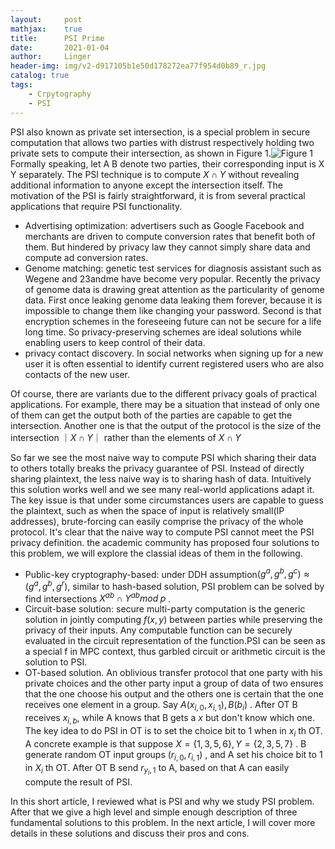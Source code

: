 ```yaml
---
layout:     post
mathjax:    true
title:      PSI Prime
date:       2021-01-04
author:     Linger
header-img: img/v2-d917105b1e50d178272ea77f954d0b89_r.jpg
catalog: true
tags:
    - Crpytography
    - PSI
---
```


PSI also known as private set intersection, is a special problem in secure computation that allows two parties with distrust respectively holding two private sets to compute their intersection, as shown in Figure 1.![Figure 1](https://blog.openmined.org/content/images/2020/04/OM---Graphic-1@2x.png)
 Formally speaking, let A B denote two parties, their corresponding input is X Y separately. The PSI technique is to compute $X \cap Y$ without revealing additional information to anyone except the intersection itself. 
The motivation of the PSI is fairly straightforward, it is from several practical applications that require PSI functionality.
- Advertising optimization: advertisers such as Google Facebook and merchants are driven to compute conversion rates that benefit both of them. But hindered by privacy law they cannot simply share data and compute ad conversion rates.
- Genome matching: genetic test services for diagnosis assistant such as Wegene and 23andme have become very popular. Recently the privacy of genome data is drawing great attention as the particularity of genome data. First once leaking genome data leaking them forever, because it is impossible to change them like changing your password. Second is that encryption schemes in the foreseeing future can not be secure for a life long time. So privacy-preserving schemes are ideal solutions while enabling users to keep control of their data.
- privacy contact discovery. In social networks when signing up for a new user it is often essential to identify current registered users who are also contacts of the new user.

Of course, there are variants due to the different privacy goals of practical applications. For example, there may be a situation that instead of only one of them can get the output both of the parties are capable to get the intersection. Another one is that the output of the protocol is the size of the intersection $｜X \cap Y｜$ rather than the elements of $X \cap Y$

So far we see the most naive way to compute PSI which sharing their data to others totally breaks the privacy guarantee of PSI. Instead of directly sharing plaintext, the less naive way is to sharing hash of data. Intuitively this solution works well and we see many real-world applications adapt it. The key issue is that under some circumstances users are capable to guess the plaintext, such as when the space of input is relatively small(IP addresses), brute-forcing can easily comprise the privacy of the whole protocol.
It's clear that the naive way to compute PSI cannot meet the PSI privacy definition. the academic community has proposed four solutions to this problem, we will explore the classial ideas of them in the following.

- Public-key cryptography-based: under DDH assumption$(g^a,g^b,g^c)\approx(g^a,g^b,g^r)$, similar to hash-based solution, PSI problem can be solved by find intersections $X^{ab}\cap Y^{ab} mod\;p$ .
- Circuit-base solution: secure multi-party computation is the generic solution in jointly computing $f(x,y)$ between parties while preserving the privacy of their inputs. Any computable function can be securely evaluated in the circuit representation of the function.PSI can be seen as a special f in MPC context, thus garbled circuit or arithmetic circuit is the solution to PSI.
- OT-based solution. An oblivious transfer protocol that one party with his private choices and the other party input a group of data of two ensures that the one choose his output and the others one is certain that the one receives one element in a group. Say $A(x_{i,0},x_{i,1}),B(b_i)$ . After OT B receives $x_{i,b}$, while A knows that B gets a $x$ but don't know which one. The key idea to do PSI in OT is to set the choice bit to 1 when in $x_i$ th OT. A concrete example is that suppose $X=\{1,3,5,6\},Y=\{2,3,5,7\}$ . B generate random OT input groups $(r_{i,0},r_{i,1})$ , and A set his choice bit to 1 in $X_i$ th OT. After OT B send $r_{y_i,1}$ to A, based on that A can easily compute the result of PSI.

In this short article, I reviewed what is PSI and why we study PSI problem. After that we give a high level and simple enough description of three fundamental solutions to this problem. In the next article, I will cover more details in these solutions and discuss their pros and cons.
